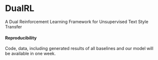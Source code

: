 # DualRL
A Dual Reinforcement Learning Framework for Unsupervised Text Style Transfer

#### Reproducibility
Code, data, including generated results of all baselines and our model will be available in one week.
